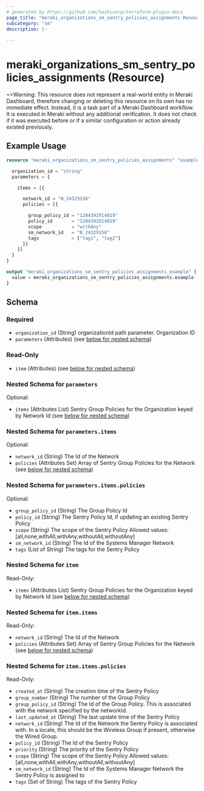 ```yaml
---
# generated by https://github.com/hashicorp/terraform-plugin-docs
page_title: "meraki_organizations_sm_sentry_policies_assignments Resource - terraform-provider-meraki"
subcategory: "sm"
description: |-
  
---
```


# meraki_organizations_sm_sentry_policies_assignments (Resource)



~>Warning: This resource does not represent a real-world entity in Meraki Dashboard, therefore changing or deleting this resource on its own has no immediate effect. Instead, it is a task part of a Meraki Dashboard workflow. It is executed in Meraki without any additional verification. It does not check if it was executed before or if a similar configuration or action 
already existed previously.


## Example Usage

```terraform
resource "meraki_organizations_sm_sentry_policies_assignments" "example" {

  organization_id = "string"
  parameters = {

    items = [{

      network_id = "N_24329156"
      policies = [{

        group_policy_id = "1284392014819"
        policy_id       = "1284392014819"
        scope           = "withAny"
        sm_network_id   = "N_24329156"
        tags            = ["tag1", "tag2"]
      }]
    }]
  }
}

output "meraki_organizations_sm_sentry_policies_assignments_example" {
  value = meraki_organizations_sm_sentry_policies_assignments.example
}
```

<!-- schema generated by tfplugindocs -->
## Schema

### Required

- `organization_id` (String) organizationId path parameter. Organization ID
- `parameters` (Attributes) (see [below for nested schema](#nestedatt--parameters))

### Read-Only

- `item` (Attributes) (see [below for nested schema](#nestedatt--item))

<a id="nestedatt--parameters"></a>
### Nested Schema for `parameters`

Optional:

- `items` (Attributes List) Sentry Group Policies for the Organization keyed by Network Id (see [below for nested schema](#nestedatt--parameters--items))

<a id="nestedatt--parameters--items"></a>
### Nested Schema for `parameters.items`

Optional:

- `network_id` (String) The Id of the Network
- `policies` (Attributes Set) Array of Sentry Group Policies for the Network (see [below for nested schema](#nestedatt--parameters--items--policies))

<a id="nestedatt--parameters--items--policies"></a>
### Nested Schema for `parameters.items.policies`

Optional:

- `group_policy_id` (String) The Group Policy Id
- `policy_id` (String) The Sentry Policy Id, if updating an existing Sentry Policy
- `scope` (String) The scope of the Sentry Policy
                                                    Allowed values: [all,none,withAll,withAny,withoutAll,withoutAny]
- `sm_network_id` (String) The Id of the Systems Manager Network
- `tags` (List of String) The tags for the Sentry Policy




<a id="nestedatt--item"></a>
### Nested Schema for `item`

Read-Only:

- `items` (Attributes List) Sentry Group Policies for the Organization keyed by Network Id (see [below for nested schema](#nestedatt--item--items))

<a id="nestedatt--item--items"></a>
### Nested Schema for `item.items`

Read-Only:

- `network_id` (String) The Id of the Network
- `policies` (Attributes Set) Array of Sentry Group Policies for the Network (see [below for nested schema](#nestedatt--item--items--policies))

<a id="nestedatt--item--items--policies"></a>
### Nested Schema for `item.items.policies`

Read-Only:

- `created_at` (String) The creation time of the Sentry Policy
- `group_number` (String) The number of the Group Policy
- `group_policy_id` (String) The Id of the Group Policy. This is associated with the network specified by the networkId.
- `last_updated_at` (String) The last update time of the Sentry Policy
- `network_id` (String) The Id of the Network the Sentry Policy is associated with. In a locale, this should be the Wireless Group if present, otherwise the Wired Group.
- `policy_id` (String) The Id of the Sentry Policy
- `priority` (String) The priority of the Sentry Policy
- `scope` (String) The scope of the Sentry Policy
                                                      Allowed values: [all,none,withAll,withAny,withoutAll,withoutAny]
- `sm_network_id` (String) The Id of the Systems Manager Network the Sentry Policy is assigned to
- `tags` (Set of String) The tags of the Sentry Policy
